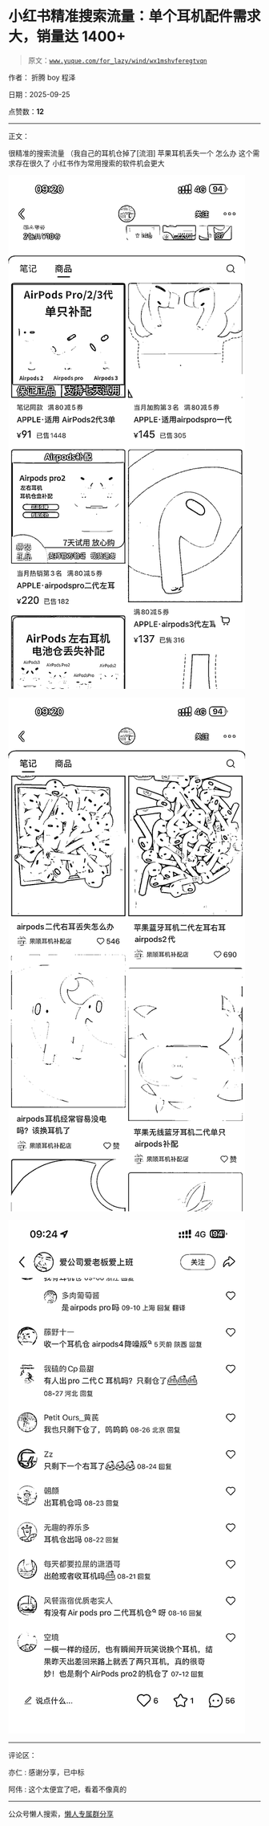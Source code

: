 # 小红书精准搜索流量：单个耳机配件需求大，销量达 1400+

> 原文：[`www.yuque.com/for_lazy/wind/wx1mshvferegtvqn`](https://www.yuque.com/for_lazy/wind/wx1mshvferegtvqn)

作者： 折腾 boy 程泽

日期：2025-09-25

点赞数：**12**

* * *

正文：

很精准的搜索流量 （我自己的耳机仓掉了[流泪] 苹果耳机丢失一个 怎么办 这个需求存在很久了 小红书作为常用搜索的软件机会更大

![](img/5680d03759478c66666bc977573dead2.png "None")

![](img/4fc30d0c49c207a68ed4c06312684489.png "None")

![](img/090105b2a9b819bc6bfbe79919cf21d2.png "None")

* * *

评论区：

亦仁 : 感谢分享，已中标

阿伟 : 这个太便宜了吧，看着不像真的

* * *

公众号懒人搜索，[懒人专属群分享](https://lazybook.fun/#/blog/group)